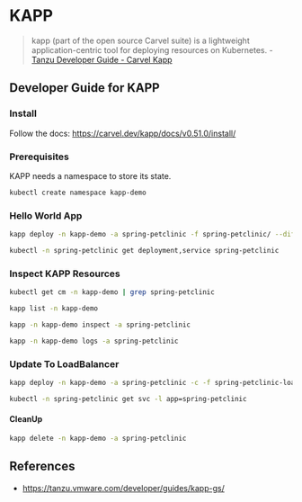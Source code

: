 # KAPP

> kapp (part of the open source Carvel suite) is a lightweight application-centric tool for deploying resources on Kubernetes. - [Tanzu Developer Guide - Carvel Kapp](https://tanzu.vmware.com/developer/guides/kapp-gs/)

## Developer Guide for KAPP

### Install

Follow the docs: https://carvel.dev/kapp/docs/v0.51.0/install/

### Prerequisites

KAPP needs a namespace to store its state.

```sh
kubectl create namespace kapp-demo
```

### Hello World App

```sh
kapp deploy -n kapp-demo -a spring-petclinic -f spring-petclinic/ --diff-changes
```

```sh
kubectl -n spring-petclinic get deployment,service spring-petclinic
```

### Inspect KAPP Resources

```sh
kubectl get cm -n kapp-demo | grep spring-petclinic
```

```sh
kapp list -n kapp-demo
```

```sh
kapp -n kapp-demo inspect -a spring-petclinic
```

```sh
kapp -n kapp-demo logs -a spring-petclinic
```

### Update To LoadBalancer

```sh
kapp deploy -n kapp-demo -a spring-petclinic -c -f spring-petclinic-loadbalancer/ --diff-changes
```

```sh
kubectl -n spring-petclinic get svc -l app=spring-petclinic
```

#### CleanUp

```sh
kapp delete -n kapp-demo -a spring-petclinic
```

## References

* https://tanzu.vmware.com/developer/guides/kapp-gs/